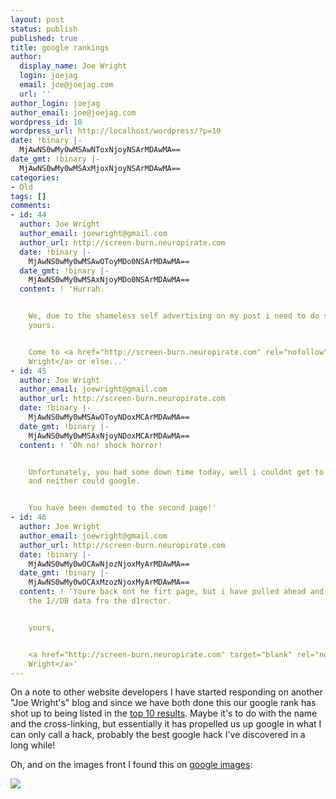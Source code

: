 ```yaml
---
layout: post
status: publish
published: true
title: google rankings
author:
  display_name: Joe Wright
  login: joejag
  email: joe@joejag.com
  url: ''
author_login: joejag
author_email: joe@joejag.com
wordpress_id: 10
wordpress_url: http://localhost/wordpress/?p=10
date: !binary |-
  MjAwNS0wMy0wMSAwNToxNjoyNSArMDAwMA==
date_gmt: !binary |-
  MjAwNS0wMy0wMSAxMjoxNjoyNSArMDAwMA==
categories:
- Old
tags: []
comments:
- id: 44
  author: Joe Wright
  author_email: joewright@gmail.com
  author_url: http://screen-burn.neuropirate.com
  date: !binary |-
    MjAwNS0wMy0wMSAwOToyMDo0NSArMDAwMA==
  date_gmt: !binary |-
    MjAwNS0wMy0wMSAxNjoyMDo0NSArMDAwMA==
  content: ! 'Hurrah.


    We, due to the shameless self advertising on my post i need to do something on
    yours.


    Come to <a href="http://screen-burn.neuropirate.com" rel="nofollow">Joe
    Wright</a> or else...'
- id: 45
  author: Joe Wright
  author_email: joewright@gmail.com
  author_url: http://screen-burn.neuropirate.com
  date: !binary |-
    MjAwNS0wMy0wMSAwOToyNDoxMCArMDAwMA==
  date_gmt: !binary |-
    MjAwNS0wMy0wMSAxNjoyNDoxMCArMDAwMA==
  content: ! 'Oh no! shock horror!


    Unfortunately, you had some down time today, well i couldnt get to your site,
    and neither could google.


    You have been demoted to the second page!'
- id: 46
  author: Joe Wright
  author_email: joewright@gmail.com
  author_url: http://screen-burn.neuropirate.com
  date: !binary |-
    MjAwNS0wMy0wOCAwNjozNjoxMyArMDAwMA==
  date_gmt: !binary |-
    MjAwNS0wMy0wOCAxMzozNjoxMyArMDAwMA==
  content: ! 'Youre back ont he firt page, but i have pulled ahead and am now above
    the I//DB data fro the d1rector.


    yours,


    <a href="http://screen-burn.neuropirate.com" target="blank" rel="nofollow">Joe
    Wright</a>'
---
```

<p>On a note to other website developers I have started responding on another "Joe Wright's" blog and since we have both done this our google rank has shot up to being listed in the <a href="http://www.google.co.uk/search?q=joe+wright">top 10 results</a>.  Maybe it's to do with the name and the cross-linking, but essentially it has propelled us up google in what I can only call a hack, probably the best google hack I've discovered in a long while!</p>
<p>Oh, and on the images front I found this on <a href="http://images.google.co.uk/images?q=joe%20wright">google images</a>:</p>
<p>
<img src="http://www.gtitraining.org/images/law_enforcement_instructors/Joe_Wright.jpg"></p></p>
